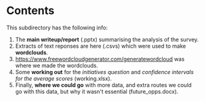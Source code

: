 # Contents

This subdirectory has the following info:

1. The **main writeup/report** (.pptx) summarising the analysis of the survey.
2. Extracts of text reponses are here (.csvs) which were used to make **wordclouds**.
3. https://www.freewordcloudgenerator.com/generatewordcloud was where we made the wordclouds.
4. Some **working out** for the *initiatives question* and *confidence intervals for the average scores* (working.xlsx).
5. Finally, **where we could go** with more data, and extra routes we could go with this data, but why it wasn't essential (future_opps.docx).
